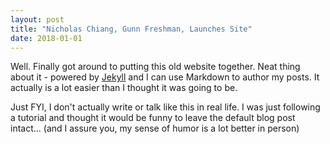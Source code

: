 ```yaml
---
layout: post
title: "Nicholas Chiang, Gunn Freshman, Launches Site"
date: 2018-01-01
---
```


Well. Finally got around to putting this old website together. Neat thing about it - powered by [Jekyll](http://jekyllrb.com) and I can use Markdown to author my posts. It actually is a lot easier than I thought it was going to be.

Just FYI, I don't actually write or talk like this in real life. I was just following a tutorial and thought it would be funny to leave the default blog post intact... (and I assure you, my sense of humor is a lot better in person)
